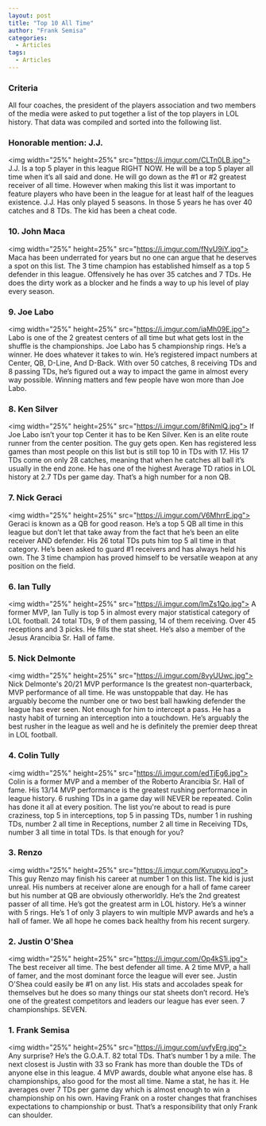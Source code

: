 ```yaml
---
layout: post
title: "Top 10 All Time"
author: "Frank Semisa"
categories:
  - Articles
tags:
  - Articles
---
```


### Criteria
All four coaches, the president of the players association and two members of the media were asked to put together a list of the top players in LOL history. That data was compiled and sorted into the following list. 

### Honorable mention: J.J.
<img width="25%" height=25%" src="https://i.imgur.com/CLTn0LB.jpg">
J.J. Is a top 5 player in this league RIGHT NOW. He will be a top 5 player all time when it’s all said and done. He will go down as the #1 or #2 greatest receiver of all time. However when making this list it was important to feature players who have been in the league for at least half of the leagues existence. J.J. Has only played 5 seasons. In those 5 years he has over 40 catches and 8 TDs. The kid has been a cheat code. 

### 10. John Maca
<img width="25%" height=25%" src="https://i.imgur.com/fNyU9iY.jpg">
Maca has been underrated for years but no one can argue that he deserves a spot on this list. The 3 time champion has established himself as a top 5 defender in this league. Offensively he has over 35 catches and 7 TDs. He does the dirty work as a blocker and he finds a way to up his level of play every season.

### 9. Joe Labo
<img width="25%" height=25%" src="https://i.imgur.com/iaMh09E.jpg">
Labo is one of the 2 greatest centers of all time but what gets lost in the shuffle is the championships. Joe Labo has 5 championship rings. He’s a winner. He does whatever it takes to win. He’s registered impact numbers at Center, QB, D-Line, And D-Back. With over 50 catches, 8 receiving TDs and 8 passing TDs, he’s figured out a way to impact the game in almost every way possible. Winning matters and few people have won more than Joe Labo.

### 8. Ken Silver
<img width="25%" height=25%" src="https://i.imgur.com/8fiNmlQ.jpg">
If Joe Labo isn’t your top Center it has to be Ken Silver. Ken is an elite route runner from the center position. The guy gets open. Ken has registered less games than most people on this list but is still top 10 in TDs with 17. His 17 TDs come on only 28 catches, meaning that when he catches all ball it’s usually in the end zone. He has one of the highest Average TD ratios in LOL history at 2.7 TDs per game day. That’s a high number for a non QB. 

### 7. Nick Geraci
<img width="25%" height=25%" src="https://i.imgur.com/V6MhrrE.jpg">
Geraci is known as a QB for good reason. He’s a top 5 QB all time in this league but don’t let that take away from the fact that he’s been an elite receiver AND defender. His 26 total TDs puts him top 5 all time in that category. He’s been asked to guard #1 receivers and has always held his own. The 3 time champion has proved himself to be versatile weapon at any position on the field.

### 6. Ian Tully
<img width="25%" height=25%" src="https://i.imgur.com/ImZs1Qo.jpg">
A former MVP, Ian Tully is top 5 in almost every major statistical category of LOL football. 24 total TDs, 9 of them passing, 14 of them receiving. Over 45 receptions and 3 picks. He fills the stat sheet. He’s also a member of the Jesus Arancibia Sr. Hall of fame. 

### 5. Nick Delmonte
<img width="25%" height=25%" src="https://i.imgur.com/8vyUUwc.jpg">
Nick Delmonte's 20/21 MVP performance Is the greatest non-quarterback, MVP performance of all time. He was unstoppable that day. He has arguably become the number one or two best ball hawking defender the league has ever seen. Not enough for him to intercept a pass. He has a nasty habit of turning an interception into a touchdown. He’s arguably the best rusher in the league as well and he is definitely the premier deep threat in LOL football. 

### 4. Colin Tully
<img width="25%" height=25%" src="https://i.imgur.com/edTjEg6.jpg">
Colin is a former MVP and a member of the Roberto Arancibia Sr. Hall of fame.  His 13/14 MVP performance is the greatest rushing performance in league history. 6 rushing TDs in a game day will NEVER be repeated. Colin has done it all at every position. The list you're about to read is pure craziness, top 5 in interceptions, top 5 in passing TDs, number 1 in rushing TDs, number 2 all time in Receptions, number 2 all time in Receiving TDs, number 3 all time in total TDs. Is that enough for you?

### 3. Renzo
<img width="25%" height=25%" src="https://i.imgur.com/Kvrupyu.jpg">
This guy Renzo may finish his career at number 1 on this list. The kid is just unreal. His numbers at receiver alone are enough for a hall of fame career but his number at QB are obviously otherworldly. He’s the 2nd greatest passer of all time. He’s got the greatest arm in LOL history. He’s a winner with 5 rings. He’s 1 of only 3 players to win multiple MVP awards and he’s a hall of famer. We all hope he comes back healthy from his recent surgery.

### 2. Justin O'Shea
<img width="25%" height=25%" src="https://i.imgur.com/Op4kS1i.jpg">
The best receiver all time. The best defender all time. A 2 time MVP, a hall of famer, and the most dominant force the league will ever see. Justin O'Shea could easily be #1 on any list. His stats and accolades speak for themselves but he does so many things our stat sheets don’t record. He’s one of the greatest competitors and leaders our league has ever seen. 7 championships. SEVEN.

### 1. Frank Semisa
<img width="25%" height=25%" src="https://i.imgur.com/uvfyErg.jpg">
Any surprise? He’s the G.O.A.T. 82 total TDs. That’s number 1 by a mile. The next closest is Justin with 33 so Frank has more than double the TDs of anyone else in this league. 4 MVP awards, double what anyone else has. 8 championships, also good for the most all time. Name a stat, he has it. He averages over 7 TDs per game day which is almost enough to win a championship on his own. Having Frank on a roster changes that franchises expectations to championship or bust. That’s a responsibility that only Frank can shoulder.
